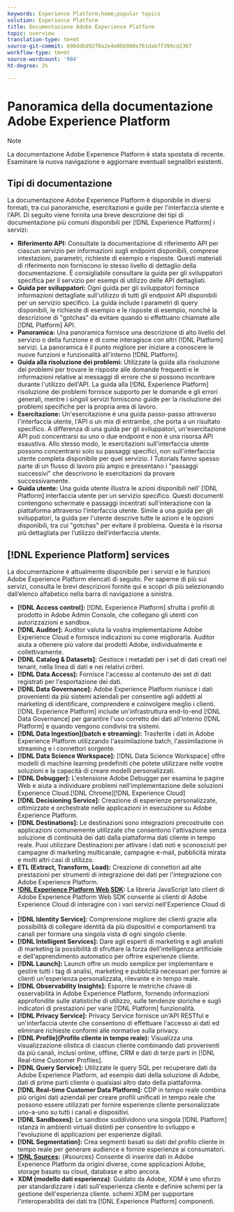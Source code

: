 ```yaml
---
keywords: Experience Platform;home;popular topics
solution: Experience Platform
title: Documentazione Adobe Experience Platform
topic: overview
translation-type: tm+mt
source-git-commit: 690ddbd92f0a2e4e06b988e761dabff399cd2367
workflow-type: tm+mt
source-wordcount: '984'
ht-degree: 3%

---
```



# Panoramica della documentazione Adobe Experience Platform

>[!NOTE]
>
>La documentazione Adobe Experience Platform è stata spostata di recente. Esaminare la nuova navigazione e aggiornare eventuali segnalibri esistenti.

## Tipi di documentazione

La documentazione Adobe Experience Platform è disponibile in diversi formati, tra cui panoramiche, esercitazioni e guide per l&#39;interfaccia utente e l&#39;API. Di seguito viene fornita una breve descrizione dei tipi di documentazione più comuni disponibili per [!DNL Experience Platform] i servizi:

* **Riferimento API:** Consultate la documentazione di riferimento API per ciascun servizio per informazioni sugli endpoint disponibili, comprese intestazioni, parametri, richieste di esempio e risposte. Questi materiali di riferimento non forniscono lo stesso livello di dettaglio della documentazione. È consigliabile consultare la guida per gli sviluppatori specifica per il servizio per esempi di utilizzo delle API dettagliati.
* **Guida per sviluppatori:** Ogni guida per gli sviluppatori fornisce informazioni dettagliate sull&#39;utilizzo di tutti gli endpoint API disponibili per un servizio specifico. La guida include i parametri di query disponibili, le richieste di esempio e le risposte di esempio, nonché la descrizione di &quot;gotchas&quot; da evitare quando si effettuano chiamate alle [!DNL Platform] API.
* **Panoramica:** Una panoramica fornisce una descrizione di alto livello del servizio o della funzione e di come interagisce con altri [!DNL Platform] servizi. La panoramica è il punto migliore per iniziare a conoscere le nuove funzioni e funzionalità all&#39;interno [!DNL Platform].
* **Guida alla risoluzione dei problemi:** Utilizzate la guida alla risoluzione dei problemi per trovare le risposte alle domande frequenti e le informazioni relative ai messaggi di errore che si possono incontrare durante l&#39;utilizzo dell&#39;API. La guida alla [!DNL Experience Platform] risoluzione dei problemi fornisce supporto per le domande e gli errori generali, mentre i singoli servizi forniscono guide per la risoluzione dei problemi specifiche per la propria area di lavoro.
* **Esercitazione:** Un&#39;esercitazione è una guida passo-passo attraverso l&#39;interfaccia utente, l&#39;API o un mix di entrambe, che porta a un risultato specifico. A differenza di una guida per gli sviluppatori, un&#39;esercitazione API può concentrarsi su uno o due endpoint e non è una risorsa API esaustiva. Allo stesso modo, le esercitazioni sull&#39;interfaccia utente possono concentrarsi solo su passaggi specifici, non sull&#39;interfaccia utente completa disponibile per quel servizio. I Tutorials fanno spesso parte di un flusso di lavoro più ampio e presentano i &quot;passaggi successivi&quot; che descrivono le esercitazioni da provare successivamente.
* **Guida utente:** Una guida utente illustra le azioni disponibili nell’ [!DNL Platform] interfaccia utente per un servizio specifico. Questi documenti contengono schermate e passaggi incentrati sull&#39;interazione con la piattaforma attraverso l&#39;interfaccia utente. Simile a una guida per gli sviluppatori, la guida per l&#39;utente descrive tutte le azioni e le opzioni disponibili, tra cui &quot;gotchas&quot; per evitare il problema. Questa è la risorsa più dettagliata per l’utilizzo dell’interfaccia utente.

## [!DNL Experience Platform] services

La documentazione è attualmente disponibile per i servizi e le funzioni Adobe Experience Platform elencati di seguito. Per saperne di più sui servizi, consulta le brevi descrizioni fornite qui e scopri di più selezionando dall’elenco alfabetico nella barra di navigazione a sinistra.

* **[!DNL Access control]:** [!DNL Experience Platform] sfrutta i profili di prodotto in Adobe Admin Console, che collegano gli utenti con autorizzazioni e sandbox.
* **[!DNL Auditor]:** Auditor valuta la vostra implementazione Adobe Experience Cloud e fornisce indicazioni su come migliorarla. Auditor aiuta a ottenere più valore dai prodotti Adobe, individualmente e collettivamente.
* **[!DNL Catalog & Datasets]:** Gestisce i metadati per i set di dati creati nel tenant, nella linea di dati e nei relativi criteri.
* **[!DNL Data Access]:** Fornisce l&#39;accesso al contenuto dei set di dati registrati per l&#39;esportazione dei dati.
* **[!DNL Data Governance]:** Adobe Experience Platform riunisce i dati provenienti da più sistemi aziendali per consentire agli addetti al marketing di identificare, comprendere e coinvolgere meglio i clienti. [!DNL Experience Platform] include un&#39;infrastruttura end-to-end [!DNL Data Governance] per garantire l&#39;uso corretto dei dati all&#39;interno [!DNL Platform] e quando vengono condivisi tra sistemi.
* **[!DNL Data Ingestion](batch e streaming):** Trasferite i dati in Adobe Experience Platform utilizzando l&#39;assimilazione batch, l&#39;assimilazione in streaming e i connettori [](#sources)sorgente.
* **[!DNL Data Science Workspace]:** [!DNL Data Science Workspace] offre modelli di machine learning predefiniti che potete utilizzare nelle vostre soluzioni e la capacità di creare modelli personalizzati.
* **[!DNL Debugger]:** L&#39;estensione Adobe Debugger per esamina le pagine Web e aiuta a individuare problemi nell&#39;implementazione delle soluzioni Experience Cloud.[!DNL Chrome][!DNL Experience Cloud]
* **[!DNL Decisioning Service]:** Creazione di esperienze personalizzate, ottimizzate e orchestrate nelle applicazioni in esecuzione su Adobe Experience Platform.
* **[!DNL Destinations]:** Le destinazioni sono integrazioni precostruite con applicazioni comunemente utilizzate che consentono l&#39;attivazione senza soluzione di continuità dei dati dalla piattaforma dati cliente in tempo reale. Puoi utilizzare Destinazioni per attivare i dati noti e sconosciuti per campagne di marketing multicanale, campagne e-mail, pubblicità mirata e molti altri casi di utilizzo.
* **ETL (Extract, Transform, Load):** Creazione di connettori ad alte prestazioni per strumenti di integrazione dei dati per l&#39;integrazione con Adobe Experience Platform.
* **[!DNL Experience Platform Web SDK](Beta):** La libreria JavaScript lato client di Adobe Experience Platform Web SDK consente ai clienti di Adobe Experience Cloud di interagire con i vari servizi nell&#39;Experience Cloud di .
* **[!DNL Identity Service]:** Comprensione migliore dei clienti grazie alla possibilità di collegare identità da più dispositivi e comportamenti tra canali per formare una singola vista di ogni singolo cliente.
* **[!DNL Intelligent Services]:** Dare agli esperti di marketing e agli analisti di marketing la possibilità di sfruttare la forza dell&#39;intelligenza artificiale e dell&#39;apprendimento automatico per offrire esperienze cliente.
* **[!DNL Launch]:** Launch offre un modo semplice per implementare e gestire tutti i tag di analisi, marketing e pubblicità necessari per fornire ai clienti un&#39;esperienza personalizzata, rilevante e in tempo reale.
* **[!DNL Observability Insights]:** Esporre le metriche chiave di osservabilità in Adobe Experience Platform, fornendo informazioni approfondite sulle statistiche di utilizzo, sulle tendenze storiche e sugli indicatori di prestazioni per varie [!DNL Platform] funzionalità.
* **[!DNL Privacy Service]:** Privacy Service fornisce un&#39;API RESTful e un&#39;interfaccia utente che consentono di effettuare l&#39;accesso ai dati ed eliminare richieste conformi alle normative sulla privacy.
* **[!DNL Profile](Profilo cliente in tempo reale):** Visualizza una visualizzazione olistica di ciascun cliente combinando dati provenienti da più canali, inclusi online, offline, CRM e dati di terze parti in [!DNL Real-time Customer Profiles].
* **[!DNL Query Service]:** Utilizzate le query SQL per recuperare dati da Adobe Experience Platform, ad esempio  dati della soluzione di Adobe, dati di prime parti cliente o qualsiasi altro dato della piattaforma.
* **[!DNL Real-time Customer Data Platform]:** CDP in tempo reale combina più origini dati aziendali per creare profili unificati in tempo reale che possono essere utilizzati per fornire esperienze cliente personalizzate uno-a-uno su tutti i canali e dispositivi.
* **[!DNL Sandboxes]:** Le sandbox suddividono una singola [!DNL Platform] istanza in ambienti virtuali distinti per consentire lo sviluppo e l&#39;evoluzione di applicazioni per esperienze digitali.
* **[!DNL Segmentation]:** Crea segmenti basati su dati del profilo cliente in tempo reale per generare audience e fornire esperienze ai consumatori.
* **[!DNL Sources](Connessioni):** {#sources} Consente di inserire dati in Adobe Experience Platform da origini diverse, come applicazioni  Adobe, storage basato su cloud, database e altro ancora.
* **XDM (modello dati esperienza)**: Guidato da  Adobe, XDM è uno sforzo per standardizzare i dati sull&#39;esperienza cliente e definire schemi per la gestione dell&#39;esperienza cliente. schemi XDM per supportare l&#39;interoperabilità dei dati tra [!DNL Experience Platform] componenti.